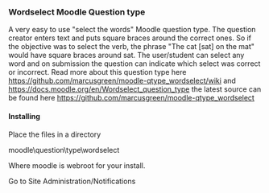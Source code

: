 ### Wordselect Moodle Question type

A very easy to use "select the words" Moodle question type. The question creator enters text
and puts square braces around the correct ones. So if the objective was to select the verb, the phrase
"The cat [sat] on the mat" would have square braces around sat. The user/student can select any word
and on submission the question can indicate which select was correct or incorrect. Read more about
this question type here
https://github.com/marcusgreen/moodle-qtype_wordselect/wiki
and
https://docs.moodle.org/en/Wordselect_question_type
the latest source can be found here
https://github.com/marcusgreen/moodle-qtype_wordselect

#### Installing
Place the files in a directory 

moodle\question\type\wordselect

Where moodle is webroot for your install.

Go to Site Administration/Notifications